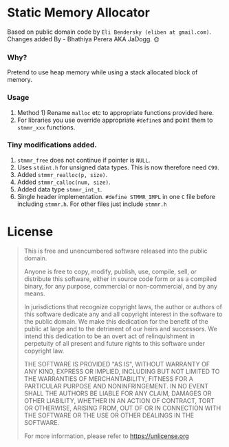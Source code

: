 # Static Memory Allocator
Based on public domain code by `Eli Bendersky (eliben at gmail.com)`.
Changes added By - Bhathiya Perera AKA JaDogg. 🌞

### Why?
Pretend to use heap memory while using a stack allocated block of memory.

### Usage
1. Method 1) Rename `malloc` etc to appropriate functions provided here.
2. For libraries you use override appropriate `#define`s and point them to `stmmr_xxx` functions. 


### Tiny modifications added.
1. `stmmr_free` does not continue if pointer is `NULL`.
2. Uses `stdint.h` for unsigned data types. This is now therefore need `C99`.
3. Added `stmmr_realloc(p, size)`.
4. Added `stmmr_calloc(num, size)`.
5. Added data type `stmmr_int_t`. 
6. Single header implementation. `#define STMMR_IMPL` in one `C` file before including `stmmr.h`. For other files just include `stmmr.h`


# License
> This is free and unencumbered software released into the public domain.
> 
> Anyone is free to copy, modify, publish, use, compile, sell, or
> distribute this software, either in source code form or as a compiled
> binary, for any purpose, commercial or non-commercial, and by any
> means.
> 
> In jurisdictions that recognize copyright laws, the author or authors
> of this software dedicate any and all copyright interest in the
> software to the public domain. We make this dedication for the benefit
> of the public at large and to the detriment of our heirs and
> successors. We intend this dedication to be an overt act of
> relinquishment in perpetuity of all present and future rights to this
> software under copyright law.
> 
> THE SOFTWARE IS PROVIDED "AS IS", WITHOUT WARRANTY OF ANY KIND,
> EXPRESS OR IMPLIED, INCLUDING BUT NOT LIMITED TO THE WARRANTIES OF
> MERCHANTABILITY, FITNESS FOR A PARTICULAR PURPOSE AND NONINFRINGEMENT.
> IN NO EVENT SHALL THE AUTHORS BE LIABLE FOR ANY CLAIM, DAMAGES OR
> OTHER LIABILITY, WHETHER IN AN ACTION OF CONTRACT, TORT OR OTHERWISE,
> ARISING FROM, OUT OF OR IN CONNECTION WITH THE SOFTWARE OR THE USE OR
> OTHER DEALINGS IN THE SOFTWARE.
> 
> For more information, please refer to <https://unlicense.org>

